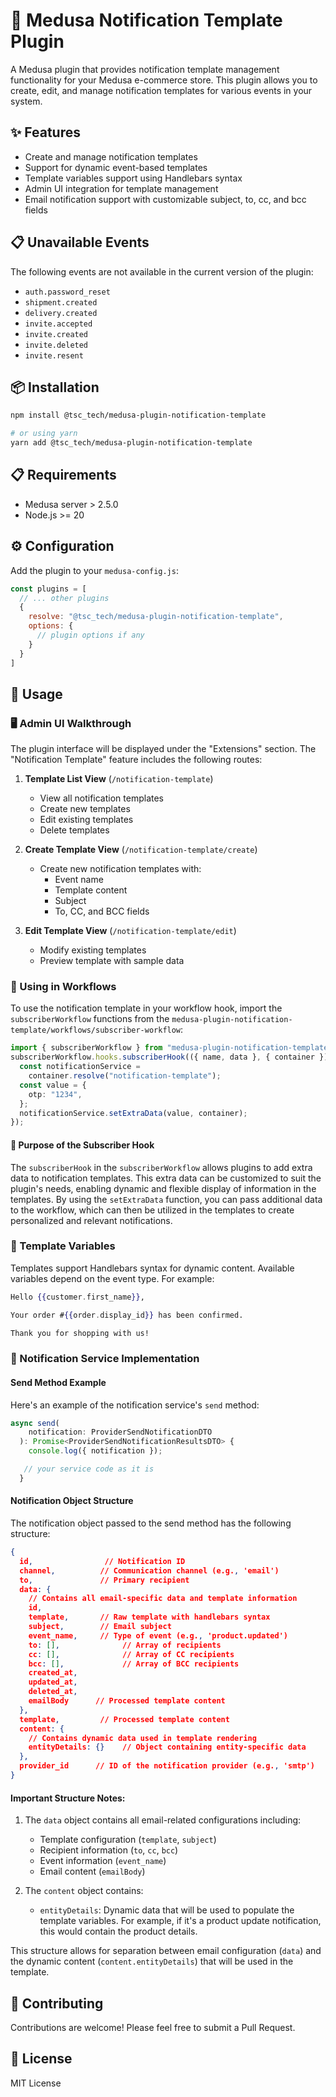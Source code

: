 # 📧 Medusa Notification Template Plugin

A Medusa plugin that provides notification template management functionality for your Medusa e-commerce store. This plugin allows you to create, edit, and manage notification templates for various events in your system.

## ✨ Features

- Create and manage notification templates
- Support for dynamic event-based templates
- Template variables support using Handlebars syntax
- Admin UI integration for template management
- Email notification support with customizable subject, to, cc, and bcc fields

## 📋 Unavailable Events

The following events are not available in the current version of the plugin:

- `auth.password_reset`
- `shipment.created`
- `delivery.created`
- `invite.accepted`
- `invite.created`
- `invite.deleted`
- `invite.resent`


## 📦 Installation

```bash
npm install @tsc_tech/medusa-plugin-notification-template

# or using yarn
yarn add @tsc_tech/medusa-plugin-notification-template
```

## 📋 Requirements

- Medusa server > 2.5.0
- Node.js >= 20

## ⚙️ Configuration

Add the plugin to your `medusa-config.js`:

```js
const plugins = [
  // ... other plugins
  {
    resolve: "@tsc_tech/medusa-plugin-notification-template",
    options: {
      // plugin options if any
    }
  }
]
```

## 🚀 Usage

### 🖥️ Admin UI Walkthrough

The plugin interface will be displayed under the "Extensions" section. The "Notification Template" feature includes the following routes:

1. **Template List View** (`/notification-template`)
   - View all notification templates
   - Create new templates
   - Edit existing templates
   - Delete templates

2. **Create Template View** (`/notification-template/create`)
   - Create new notification templates with:
     - Event name
     - Template content
     - Subject
     - To, CC, and BCC fields

3. **Edit Template View** (`/notification-template/edit`)
   - Modify existing templates
   - Preview template with sample data

### 🔄 Using in Workflows

To use the notification template in your workflow hook, import the `subscriberWorkflow` functions from the `medusa-plugin-notification-template/workflows/subscriber-workflow`:

```typescript
import { subscriberWorkflow } from "medusa-plugin-notification-template/workflows/subscriber-workflow";
subscriberWorkflow.hooks.subscriberHook(({ name, data }, { container }) => {
  const notificationService =
    container.resolve("notification-template");
  const value = {
    otp: "1234",
  };
  notificationService.setExtraData(value, container);
});
```

#### 🎯 Purpose of the Subscriber Hook

The `subscriberHook` in the `subscriberWorkflow` allows plugins to add extra data to notification templates. This extra data can be customized to suit the plugin's needs, enabling dynamic and flexible display of information in the templates. By using the `setExtraData` function, you can pass additional data to the workflow, which can then be utilized in the templates to create personalized and relevant notifications.

### 📝 Template Variables

Templates support Handlebars syntax for dynamic content. Available variables depend on the event type. For example:

```handlebars
Hello {{customer.first_name}},

Your order #{{order.display_id}} has been confirmed.

Thank you for shopping with us!
```

### 📧 Notification Service Implementation

#### Send Method Example
Here's an example of the notification service's `send` method:

```typescript
async send(
    notification: ProviderSendNotificationDTO
  ): Promise<ProviderSendNotificationResultsDTO> {
    console.log({ notification });

   // your service code as it is
  }
```

#### Notification Object Structure

The notification object passed to the send method has the following structure:
```json
{
  id,                // Notification ID
  channel,          // Communication channel (e.g., 'email')
  to,               // Primary recipient
  data: {
    // Contains all email-specific data and template information
    id,
    template,       // Raw template with handlebars syntax
    subject,        // Email subject
    event_name,     // Type of event (e.g., 'product.updated')
    to: [],              // Array of recipients
    cc: [],              // Array of CC recipients
    bcc: [],             // Array of BCC recipients
    created_at,
    updated_at,
    deleted_at,
    emailBody      // Processed template content
  },
  template,         // Processed template content
  content: {
    // Contains dynamic data used in template rendering
    entityDetails: {}    // Object containing entity-specific data
  },
  provider_id      // ID of the notification provider (e.g., 'smtp')
}
```

#### Important Structure Notes:

1. The `data` object contains all email-related configurations including:
   - Template configuration (`template`, `subject`)
   - Recipient information (`to`, `cc`, `bcc`)
   - Event information (`event_name`)
   - Email content (`emailBody`)

2. The `content` object contains:
   - `entityDetails`: Dynamic data that will be used to populate the template variables. For example, if it's a product update notification, this would contain the product details.

This structure allows for separation between email configuration (`data`) and the dynamic content (`content.entityDetails`) that will be used in the template.

## 🤝 Contributing

Contributions are welcome! Please feel free to submit a Pull Request.

## 📜 License

MIT License